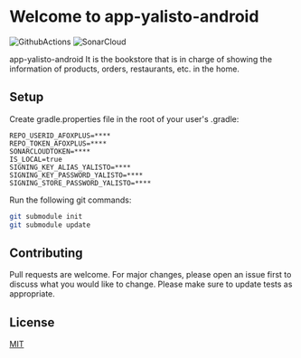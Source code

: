 # Welcome to app-yalisto-android

![GithubActions](https://github.com/afoxplus/app-yalisto-android/actions/workflows/android_publish.yml/badge.svg?branch=master) ![SonarCloud](https://sonarcloud.io/api/project_badges/measure?project=afoxplus-app-yalisto-android&metric=alert_status)

app-yalisto-android It is the bookstore that is in charge of showing the information of products, orders, restaurants, etc. in the home.

## Setup

Create gradle.properties file in the root of your user's .gradle:

 ``` text 
 REPO_USERID_AFOXPLUS=****  
 REPO_TOKEN_AFOXPLUS=****  
 SONARCLOUDTOKEN=****   
 IS_LOCAL=true
 SIGNING_KEY_ALIAS_YALISTO=****
 SIGNING_KEY_PASSWORD_YALISTO=****
 SIGNING_STORE_PASSWORD_YALISTO=****
 ```  

Run the following git commands:

```bash  
git submodule init
git submodule update
```  

## Contributing
Pull requests are welcome. For major changes, please open an issue first to discuss what you would like to change.
Please make sure to update tests as appropriate.

## License
[MIT](https://choosealicense.com/licenses/mit/)